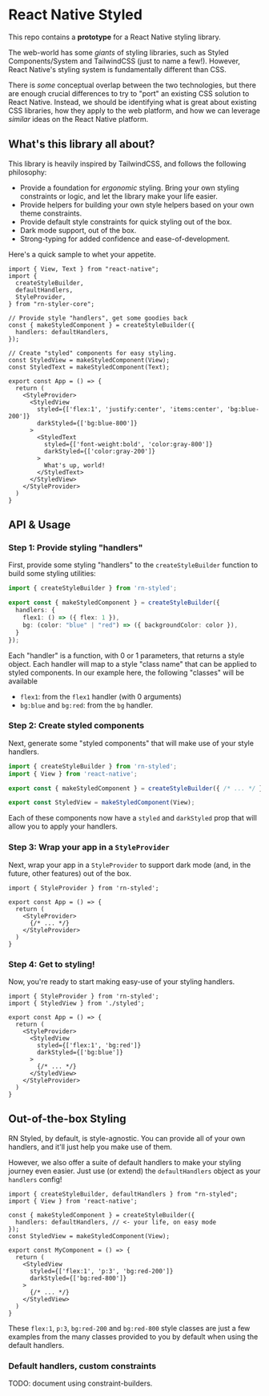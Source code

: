 # React Native Styled

This repo contains a **prototype** for a React Native styling library.

The web-world has some *giants* of styling libraries, such as Styled Components/System and TailwindCSS (just to name a few!). However, React Native's styling system is fundamentally different than CSS. 

There is *some* conceptual overlap between the two technologies, but there are enough crucial differences to try to "port" an existing CSS solution to React Native. Instead, we should be identifying what is great about existing CSS libraries, how they apply to the web platform, and how we can leverage *similar* ideas on the React Native platform.

## What's this library all about?

This library is heavily inspired by TailwindCSS, and follows the following philosophy:

- Provide a foundation for *ergonomic* styling. Bring your own styling constraints or logic, and let the library make your life easier.
- Provide helpers for building your own style helpers based on your own theme constraints.
- Provide default style constraints for quick styling out of the box.
- Dark mode support, out of the box.
- Strong-typing for added confidence and ease-of-development.

Here's a quick sample to whet your appetite.

```tsx
import { View, Text } from "react-native";
import {
  createStyleBuilder,
  defaultHandlers,
  StyleProvider,
} from "rn-styler-core";

// Provide style "handlers", get some goodies back
const { makeStyledComponent } = createStyleBuilder({
  handlers: defaultHandlers,
});

// Create "styled" components for easy styling.
const StyledView = makeStyledComponent(View);
const StyledText = makeStyledComponent(Text);

export const App = () => {
  return (
    <StyleProvider>
      <StyledView
        styled={['flex:1', 'justify:center', 'items:center', 'bg:blue-200']}
        darkStyled={['bg:blue-800']}
      >
        <StyledText
          styled={['font-weight:bold', 'color:gray-800']}
          darkStyled={['color:gray-200']}
        >
          What's up, world!
        </StyledText>
      </StyledView>
    </StyleProvider>
  )
}
```

## API & Usage

### Step 1: Provide styling "handlers"

First, provide some styling "handlers" to the `createStyleBuilder` function to build some styling utilities:

```ts
import { createStyleBuilder } from 'rn-styled';

export const { makeStyledComponent } = createStyleBuilder({
  handlers: {
    flex1: () => ({ flex: 1 }),
    bg: (color: "blue" | "red") => ({ backgroundColor: color }),
  }
});
```

Each "handler" is a function, with 0 or 1 parameters, that returns a style object. Each handler will map to a style "class name" that can be applied to styled components. In our example here, the following "classes" will be available

- `flex1`: from the `flex1` handler (with 0 arguments)
- `bg:blue` and `bg:red`: from the `bg` handler.

### Step 2: Create styled components

Next, generate some "styled components" that will make use of your style handlers.

```ts
import { createStyleBuilder } from 'rn-styled';
import { View } from 'react-native';

export const { makeStyledComponent } = createStyleBuilder({ /* ... */ });

export const StyledView = makeStyledComponent(View);
```

Each of these components now have a `styled` and `darkStyled` prop that will allow you to apply your handlers.

### Step 3: Wrap your app in a `StyleProvider`

Next, wrap your app in a `StyleProvider` to support dark mode (and, in the future, other features) out of the box.

```tsx
import { StyleProvider } from 'rn-styled';

export const App = () => {
  return (
    <StyleProvider>
      {/* ... */}
    </StyleProvider>
  )
}
```

### Step 4: Get to styling!

Now, you're ready to start making easy-use of your styling handlers.

```tsx
import { StyleProvider } from 'rn-styled';
import { StyledView } from './styled';

export const App = () => {
  return (
    <StyleProvider>
      <StyledView
        styled={['flex:1', 'bg:red']}
        darkStyled={['bg:blue']}
      >
        {/* ... */}
      </StyledView>
    </StyleProvider>
  )
}
```

## Out-of-the-box Styling

RN Styled, by default, is style-agnostic. You can provide all of your own handlers, and it'll just help you make use of them.

However, we also offer a suite of default handlers to make your styling journey even easier. Just use (or extend) the `defaultHandlers` object as your `handlers` config!

```tsx
import { createStyleBuilder, defaultHandlers } from "rn-styled";
import { View } from 'react-native';

const { makeStyledComponent } = createStyleBuilder({
  handlers: defaultHandlers, // <- your life, on easy mode
});
const StyledView = makeStyledComponent(View);

export const MyComponent = () => {
  return (
    <StyledView
      styled={['flex:1', 'p:3', 'bg:red-200']}
      darkStyled={['bg:red-800']}
    >
      {/* ... */}
    </StyledView>
  )
}
```

These `flex:1`, `p:3`, `bg:red-200` and `bg:red-800` style classes are just a few examples from the many classes provided to you by default when using the default handlers.

### Default handlers, custom constraints

TODO: document using constraint-builders.
